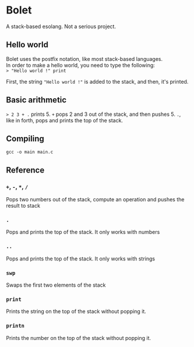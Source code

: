 # Bolet
A stack-based esolang. Not a serious project.

## Hello world
Bolet uses the postfix notation, like most stack-based languages. <br>
In order to make a hello world, you need to type the following: <br>
`> "Hello world !" print` <br>

First, the string `"Hello world !"` is added to the stack, and then, it's printed.

## Basic arithmetic
`> 2 3 + .` prints 5. `+` pops 2 and 3 out of the stack, and then pushes 5. `.`, like in forth, pops and prints the top of the stack.<br>

## Compiling
`gcc -o main main.c`

## Reference
### `+`, `-`, `*`, `/`
Pops two numbers out of the stack, compute an operation and pushes the result to stack
### `.`
Pops and prints the top of the stack. It only works with numbers
### `..`
Pops and prints the top of the stack. It only works with strings
### `swp`
Swaps the first two elements of the stack
### `print`
Prints the string on the top of the stack without popping it.
### `printn`
Prints the number on the top of the stack without popping it.

